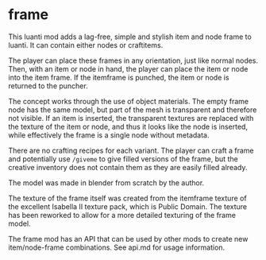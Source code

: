 
frame
=====

This luanti mod adds a lag-free, simple and stylish item and node
frame to luanti. It can contain either nodes or craftitems.

The player can place these frames in any orientation, just like normal
nodes. Then, with an item or node in hand, the player can place the
item or node into the item frame. If the itemframe is punched, the
item or node is returned to the puncher.

The concept works through the use of object materials. The empty
frame node has the same model, but part of the mesh is transparent
and therefore not visible. If an item is inserted, the transparent
textures are replaced with the texture of the item or node, and thus
it looks like the node is inserted, while effectively the frame is
a single node without metadata.

There are no crafting recipes for each variant. The player can craft
a frame and potentially use `/giveme` to give filled versions of the
frame, but the creative inventory does not contain them as they are
easily filled already.

The model was made in blender from scratch by the author.

The texture of the frame itself was created from the itemframe texture
of the excellent Isabella II texture pack, which is Public Domain. The
texture has been reworked to allow for a more detailed texturing of
the frame model.

The frame mod has an API that can be used by other mods to create
new item/node-frame combinations. See api.md for usage information.

